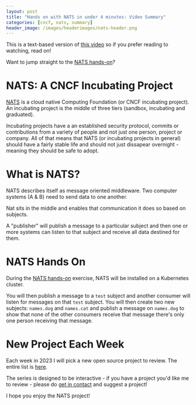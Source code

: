 ```yaml
---
layout: post
title: "Hands on with NATS in under 4 minutes: Video Summary"
categories: [cncf, nats, summary]
header_image: /images/headerimages/nats-header.png
---
```


This is a text-based version of [this video](https://www.youtube.com/watch?v=CWxnb4ap1Z4) so if you prefer reading to watching, read on!

Want to jump straight to the [NATS hands-on](http://killercoda.com/agardnerit/scenario/nats)? 

# NATS: A CNCF Incubating Project
[NATS](https://nats.io) is a cloud native Computing Foundation (or CNCF incubating project). An incubating project is the middle of three tiers (sandbox, incubating and graduated).

Incubating projects have a an established security protocol, commits or contributions from a variety of people and not just one person, project or company. All of that means that NATS (or incubating projects in general) should have a fairly stable life and should not just dissapear overnight - meaning they should be safe to adopt.

# What is NATS?
NATS describes itself as message oriented middleware. Two computer systems (A & B) need to send data to one another.

Nat sits in the middle and enables that communication it does so based on subjects.

A "publisher" will publish a message to a particular subject and then one or more systems can listen to that subject and receive all data destined for them.

# NATS Hands On
During the [NATS hands-on](http://killercoda.com/agardnerit/scenario/nats) exercise, NATS will be installed on a Kubernetes cluster.

You will then publish a message to a `test` subject and another consumer will listen for messages on that `test` subject. You will then create two new subjects: `names.dog` and `names.cat` and publish a
message on `names.dog` to show that none of the other consumers receive that message there's only one person receiving that message.

# New Project Each Week
Each week in 2023 I will pick a new open source project to review. The entire list is [here](https://agardner.net/project-intros).

The series is designed to be interactive - if you have a project you'd like me to review - please do [get in contact](https://agardner.net/contact) and suggest a project!

I hope you enjoy the NATS project!